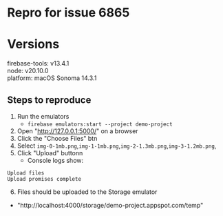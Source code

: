 # Repro for issue 6865

# Versions

firebase-tools: v13.4.1<br>
node: v20.10.0<br>
platform: macOS Sonoma 14.3.1

## Steps to reproduce

1. Run the emulators
   - `firebase emulators:start --project demo-project`
2. Open "http://127.0.0.1:5000/" on a browser
3. Click the "Choose Files" btn
4. Select `img-0-1mb.png`,`img-1-1mb.png`,`img-2-1.3mb.png`,`img-3-1.2mb.png`,
5. Click "Upload" buttonn
   - Console logs show:

```
Upload files
Upload promises complete
```

6. Files should be uploaded to the Storage emulator

- "http://localhost:4000/storage/demo-project.appspot.com/temp"
